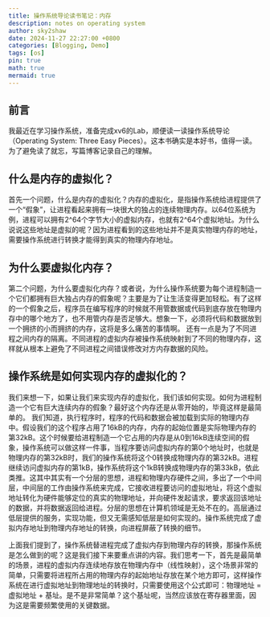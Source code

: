 ```yaml
---
title: 操作系统导论读书笔记：内存
description: notes on operating system
author: sky2shaw
date: 2024-11-27 22:27:00 +0800
categories: [Blogging, Demo]
tags: [os]
pin: true
math: true
mermaid: true
---
```


## 前言
我最近在学习操作系统，准备完成xv6的Lab，顺便读一读操作系统导论（Operating System: Three Easy Pieces）。这本书确实是本好书，值得一读。为了避免读了就忘，写篇博客记录自己的理解。

## 什么是内存的虚拟化？
首先一个问题，什么是内存的虚拟化？内存的虚拟化，是指操作系统给进程提供了一个“假象”，让进程看起来拥有一块很大的独占的连续物理内存。以64位系统为例，进程可以拥有2^64个字节大小的虚拟内存，也就有2^64个虚拟地址。为什么说说这些地址是虚拟的呢？因为进程看到的这些地址并不是真实物理内存的地址，需要操作系统进行转换才能得到真实的物理内存地址。

## 为什么要虚拟化内存？
第二个问题，为什么要虚拟化内存？或者说，为什么操作系统要为每个进程制造一个它们都拥有巨大独占内存的假象呢？主要是为了让生活变得更加轻松。有了这样的一个假象之后，程序员在编写程序的时候就不用管数据或代码到底存放在物理内存中的哪个地方了，也不用管内存是否足够大。想象一下，必须将代码和数据放到一个拥挤的小而拥挤的内存，这将是多么痛苦的事情啊。
还有一点是为了不同进程之间内存的隔离。不同进程的虚拟内存被操作系统映射到了不同的物理内存，这样就从根本上避免了不同进程之间错误修改对方内存数据的风险。

## 操作系统是如何实现内存的虚拟化的？
我们来想一下，如果让我们来实现内存的虚拟化，我们该如何实现。如何为进程制造一个它有巨大连续内存的假象？最好这个内存还是从零开始的，毕竟这样是最简单的。
我们知道，执行程序时，程序的代码和数据会被加载到实际的物理内存中。假设我们的这个程序占用了16kB的内存，内存的起始位置是实际物理内存的第32kB。这个时候要给进程制造一个它占用的内存是从0到16kB连续空间的假象，操作系统可以做这样一件事，当程序要访问虚拟内存的第0个地址时，也就是物理内存的第32kB时，我们的操作系统将这个0转换成物理内存的第32kB。进程继续访问虚拟内存的第1kB，操作系统将这个1kB转换成物理内存的第33kB，依此类推。这其中其实有一个分层的思想，进程和物理内存硬件之间，多出了一个中间层，中间层的工作由操作系统来完成，它接收进程要访问的虚拟地址，将这个虚拟地址转化为硬件能够定位的真实的物理地址，并向硬件发起请求，要求返回该地址的数据，并将数据返回给进程。分层的思想在计算机领域是无处不在的。高层通过低层提供的服务，实现功能，但又无需感知低层是如何实现的。操作系统完成了虚拟内存地址到物理内存地址的转换，向进程屏蔽了转换的细节。

上面我们提到了，操作系统替进程完成了虚拟内存到物理内存的转换，那操作系统是怎么做到的呢？这是我们接下来要重点讲的内容。我们思考一下，首先是最简单的场景，进程的虚拟内存连续地存放在物理内存中（线性映射），这个场景非常的简单，只需要将进程所占用的物理内存的起始地址存放在某个地方即可，这样操作系统在进行虚拟地址到物理地址的转换时，只需要使用这个公式即可：物理地址 = 虚拟地址 + 基址。是不是非常简单？这个基址呢，当然应该放在寄存器里面，因为这是需要频繁使用的关键数据。


